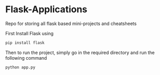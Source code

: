 # Flask-Applications

Repo for storing all flask based mini-projects and cheatsheets

First Install Flask using
```bash
pip install flask
```

Then to run the project, simply go in the required directory and run the following command
```bash
python app.py
```
